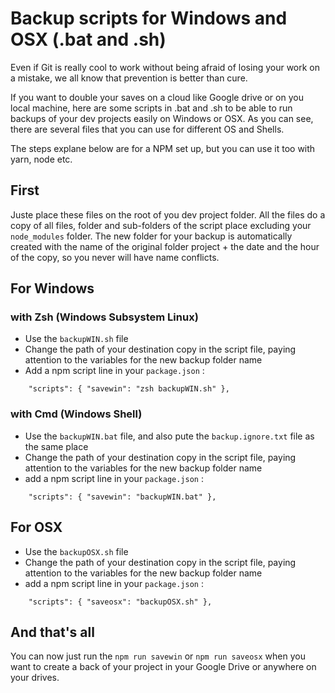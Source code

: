 # Backup scripts for Windows and OSX (.bat and .sh)

Even if Git is really cool to work without being afraid of losing your work on a mistake, we all know that prevention is better than cure.

If you want to double your saves on a cloud like Google drive or on you local machine, here are some scripts in .bat and .sh to be able to run backups of your dev projects easily on Windows or OSX.
As you can see, there are several files that you can use for different OS and Shells.

The steps explane below are for a NPM set up, but you can use it too with yarn, node etc.

## First

Juste place these files on the root of you dev project folder.
All the files do a copy of all files, folder and sub-folders of the script place excluding your `node_modules` folder.
The new folder for your backup is automatically created with the name of the original folder project + the date and the hour of the copy, so you never will have name conflicts.

## For Windows

### with Zsh (Windows Subsystem Linux)

- Use the `backupWIN.sh` file
- Change the path of your destination copy in the script file, paying attention to the variables for the new backup folder name
- Add a npm script line in your `package.json` :

`    "scripts": {
        "savewin": "zsh backupWIN.sh"
    },`
    
### with Cmd (Windows Shell)

- Use the `backupWIN.bat` file, and also pute the `backup.ignore.txt` file as the same place
- Change the path of your destination copy in the script file, paying attention to the variables for the new backup folder name
- add a npm script line in your `package.json` :

`    "scripts": {
        "savewin": "backupWIN.bat"
    },`
    
    
## For OSX

- Use the `backupOSX.sh` file
- Change the path of your destination copy in the script file, paying attention to the variables for the new backup folder name
- add a npm script line in your `package.json` :

`    "scripts": {
        "saveosx": "backupOSX.sh"
    },`


## And that's all

You can now just run the `npm run savewin` or `npm run saveosx` when you want to create a back of your project in your Google Drive or anywhere on your drives.
